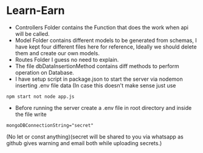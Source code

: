 # Learn-Earn

* Controllers Folder contains the Function that does the work when api will be called.
* Model Folder contains different models to be generated from schemas, I have kept four different files here for reference, Ideally we should delete them and create our own models.
* Routes Folder I guess no need to explain.
* The file dbDataInsertionMethod contains diff methods to perform operation on Database.
* I have setup script in package.json to start the server via nodemon inserting .env file data (In case this doesn't make sense just use 
```
npm start not node app.js
```

* Before running the server create a .env file in root directory and inside the file write 
```
mongoDBConnectionString="secret"
```
(No let or const anything)(secret will be shared to you via whatsapp as github gives warning and email both while uploading secrets.)
